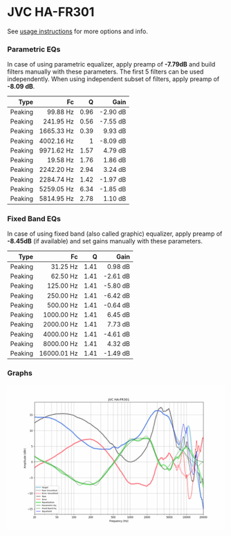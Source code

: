 # JVC HA-FR301
See [usage instructions](https://github.com/jaakkopasanen/AutoEq#usage) for more options and info.

### Parametric EQs
In case of using parametric equalizer, apply preamp of **-7.79dB** and build filters manually
with these parameters. The first 5 filters can be used independently.
When using independent subset of filters, apply preamp of **-8.09 dB**.

| Type    | Fc         |    Q | Gain     |
|--------:|-----------:|-----:|---------:|
| Peaking | 99.88 Hz   | 0.96 | -2.90 dB |
| Peaking | 241.95 Hz  | 0.56 | -7.55 dB |
| Peaking | 1665.33 Hz | 0.39 | 9.93 dB  |
| Peaking | 4002.16 Hz | 1    | -8.09 dB |
| Peaking | 9971.62 Hz | 1.57 | 4.79 dB  |
| Peaking | 19.58 Hz   | 1.76 | 1.86 dB  |
| Peaking | 2242.20 Hz | 2.94 | 3.24 dB  |
| Peaking | 2284.74 Hz | 1.42 | -1.97 dB |
| Peaking | 5259.05 Hz | 6.34 | -1.85 dB |
| Peaking | 5814.95 Hz | 2.78 | 1.10 dB  |

### Fixed Band EQs
In case of using fixed band (also called graphic) equalizer, apply preamp of **-8.45dB**
(if available) and set gains manually with these parameters.

| Type    | Fc          |    Q | Gain     |
|--------:|------------:|-----:|---------:|
| Peaking | 31.25 Hz    | 1.41 | 0.98 dB  |
| Peaking | 62.50 Hz    | 1.41 | -2.61 dB |
| Peaking | 125.00 Hz   | 1.41 | -5.80 dB |
| Peaking | 250.00 Hz   | 1.41 | -6.42 dB |
| Peaking | 500.00 Hz   | 1.41 | -0.64 dB |
| Peaking | 1000.00 Hz  | 1.41 | 6.45 dB  |
| Peaking | 2000.00 Hz  | 1.41 | 7.73 dB  |
| Peaking | 4000.00 Hz  | 1.41 | -4.61 dB |
| Peaking | 8000.00 Hz  | 1.41 | 4.32 dB  |
| Peaking | 16000.01 Hz | 1.41 | -1.49 dB |

### Graphs
![](./JVC%20HA-FR301.png)